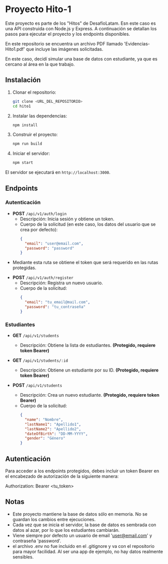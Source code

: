 # Proyecto Hito-1

Este proyecto es parte de los "Hitos" de DesafíoLatam. Esn este caso es una API construida con Node.js y Express. A continuación se detallan los pasos para ejecutar el proyecto y los endpoints disponibles.

En este repositorio se encuentra un archivo PDF llamado 'Evidencias-Hito1.pdf' que incluye las imágenes solicitadas.

En este caso, decidí simular una base de datos con estudiante, ya que es cercano al área en la que trabajo.

## Instalación

1. Clonar el repositorio:
   ```bash
   git clone <URL_DEL_REPOSITORIO>
   cd hito1
   ```

2. Instalar las dependencias:
   ```bash
   npm install
   ```

3. Construir el proyecto:
   ```bash
   npm run build
   ```

4. Iniciar el servidor:
   ```bash
   npm start
   ```

El servidor se ejecutará en `http://localhost:3000`.

## Endpoints

### Autenticación

- **POST** `/api/v1/auth/login`
  - Descripción: Inicia sesión y obtiene un token.
  - Cuerpo de la solicitud (en este caso, los datos del usuario que se crea por defecto):
    ```json
    {
      "email": "user@email.com",
      "password": "password"
    }
    ```

* Mediante esta ruta se obtiene el token que será requerido en las rutas protegidas.

- **POST** `/api/v1/auth/register`
  - Descripción: Registra un nuevo usuario.
  - Cuerpo de la solicitud:
    ```json
    {
      "email": "tu_email@mail.com",
      "password": "tu_contraseña"
    }
    ```

### Estudiantes

- **GET** `/api/v1/students`
  - Descripción: Obtiene la lista de estudiantes. **(Protegido, requiere token Bearer)**

- **GET** `/api/v1/students/:id`
  - Descripción: Obtiene un estudiante por su ID. **(Protegido, requiere token Bearer)**

- **POST** `/api/v1/students`
  - Descripción: Crea un nuevo estudiante. **(Protegido, requiere token Bearer)**
  - Cuerpo de la solicitud:
    ```json
    {
      "name": "Nombre",
      "lastName1": "Apellido1",
      "lastName2": "Apellido2",
      "dateOfBirth": "DD-MM-YYYY",
      "gender": "Género"
    }
    ```

## Autenticación

Para acceder a los endpoints protegidos, debes incluir un token Bearer en el encabezado de autorización de la siguiente manera:

Authorization: Bearer <tu_token>

## Notas

- Este proyecto mantiene la base de datos sólo en memoria. No se guardan los cambios entre ejecuciones.
- Cada vez que se inicia el servidor, la base de datos es sembrada con datos al azar, por lo que los estudiantes cambiarán.
- Viene siempre por defecto un usuario de email 'user@email.com' y contraseña 'password'.
- el archivo .env no fue incluido en el .gitignore y va con el repositorio para mayor facilidad. Al ser una app de ejemplo, no hay datos realmente sensibles.



